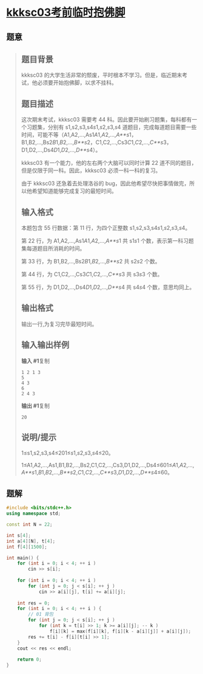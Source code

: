 #  [kkksc03考前临时抱佛脚](https://www.luogu.com.cn/problem/P2392)

## 题意

>   ## 题目背景
>
>   kkksc03 的大学生活非常的颓废，平时根本不学习。但是，临近期末考试，他必须要开始抱佛脚，以求不挂科。
>
>   ## 题目描述
>
>   这次期末考试，kkksc03 需要考 44 科。因此要开始刷习题集，每科都有一个习题集，分别有 s1,s2,s3,s4*s*1,*s*2,*s*3,*s*4 道题目，完成每道题目需要一些时间，可能不等（A1,A2,…,As1*A*1,*A*2,…,*A**s*1，B1,B2,…,Bs2*B*1,*B*2,…,*B**s*2，C1,C2,…,Cs3*C*1,*C*2,…,*C**s*3，D1,D2,…,Ds4*D*1,*D*2,…,*D**s*4）。
>
>   kkksc03 有一个能力，他的左右两个大脑可以同时计算 22 道不同的题目，但是仅限于同一科。因此，kkksc03 必须一科一科的复习。
>
>   由于 kkksc03 还急着去处理洛谷的 bug，因此他希望尽快把事情做完，所以他希望知道能够完成复习的最短时间。
>
>   ## 输入格式
>
>   本题包含 55 行数据：第 11 行，为四个正整数 s1,s2,s3,s4*s*1,*s*2,*s*3,*s*4。
>
>   第 22 行，为 A1,A2,…,As1*A*1,*A*2,…,*A**s*1 共 s1*s*1 个数，表示第一科习题集每道题目所消耗的时间。
>
>   第 33 行，为 B1,B2,…,Bs2*B*1,*B*2,…,*B**s*2 共 s2*s*2 个数。
>
>   第 44 行，为 C1,C2,…,Cs3*C*1,*C*2,…,*C**s*3 共 s3*s*3 个数。
>
>   第 55 行，为 D1,D2,…,Ds4*D*1,*D*2,…,*D**s*4 共 s4*s*4 个数，意思均同上。
>
>   ## 输出格式
>
>   输出一行,为复习完毕最短时间。
>
>   ## 输入输出样例
>
>   **输入 #1**复制
>
>   ```
>   1 2 1 3		
>   5
>   4 3
>   6
>   2 4 3
>   ```
>
>   **输出 #1**复制
>
>   ```
>   20
>   ```
>
>   ## 说明/提示
>
>   1≤s1,s2,s3,s4≤201≤*s*1,*s*2,*s*3,*s*4≤20。
>
>   1≤A1,A2,…,As1,B1,B2,…,Bs2,C1,C2,…,Cs3,D1,D2,…,Ds4≤601≤*A*1,*A*2,…,*A**s*1,*B*1,*B*2,…,*B**s*2,*C*1,*C*2,…,*C**s*3,*D*1,*D*2,…,*D**s*4≤60。

## 题解



```c++
#include <bits/stdc++.h>
using namespace std;

const int N = 22;

int s[4];
int a[4][N], t[4];
int f[4][1500];

int main() {
    for (int i = 0; i < 4; ++ i )
        cin >> s[i];
    
    for (int i = 0; i < 4; ++ i )
        for (int j = 0; j < s[i]; ++ j )
            cin >> a[i][j], t[i] += a[i][j];
    
    int res = 0;
    for (int i = 0; i < 4; ++ i ) {
        // 01 背包
        for (int j = 0; j < s[i]; ++ j )
            for (int k = t[i] >> 1; k >= a[i][j]; -- k )
                f[i][k] = max(f[i][k], f[i][k - a[i][j]] + a[i][j]);
        res += t[i] - f[i][t[i] >> 1];
    }
    cout << res << endl;
    
    return 0;
}
```



```python3

```

